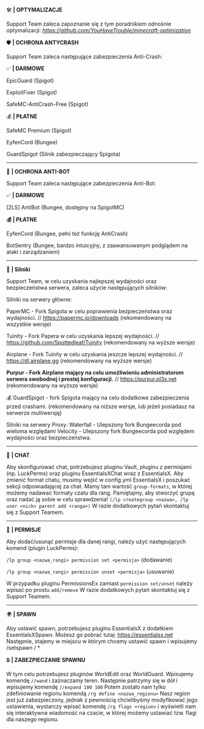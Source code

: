 :hammer_and_wrench:  **| OPTYMALIZACJE**

Support Team zaleca zapoznanie się z tym poradnikiem odnośnie optymalizacji:
*https://github.com/YouHaveTrouble/minecraft-optimization*


:shield: **| OCHRONA ANTYCRASH**

Support Team zaleca następujące zabezpieczenia Anti-Crash:

:white_check_mark:  **| DARMOWE**

EpicGuard (Spigot)

ExploitFixer (Spigot)

SafeMC-AntiCrash-Free (Spigot)

:moneybag:  **| PŁATNE**

SafeMC Premium (Spigot)

EyfenCord (Bungee)

GuardSpigot (Silnik zabezpieczający Spigota)



----------------------------------------------




:robot:  **| OCHRONA ANTI-BOT**

Support Team zaleca następujące zabezpieczenia Anti-Bot:

:white_check_mark:  **| DARMOWE**

[2LS] AntiBot (Bungee, dostępny na SpigotMC)

**:moneybag:  | PŁATNE**

EyfenCord (Bungee, pełni też funkcję AntiCrash)

BotSentry (Bungee, bardzo intuicyjny, z zaawansowanym podglądem na ataki i zarządzaniem)




----------------------------------------------





:robot: **| Silniki**

Support Team, w celu uzyskania najlepszej wydajności oraz bezpieczeństwa serwera, zaleca użycie następujących silników:

Silniki na serwery główne:

PaperMC - Fork Spigota w celu poprawienia bezpieczeństwa oraz wydajności. // https://papermc.io/downloads (rekomendowany na wszystkie wersje)

Tuinity - Fork Papera w celu uzyskania lepszej wydajności. // https://github.com/Spottedleaf/Tuinity (rekomendowany na wyższe wersje)

Airplane - Fork Tuinity w celu uzyskania jeszcze lepszej wydajności. // https://dl.airplane.gg (rekomendowany na wyższe wersje)

**Purpur - Fork Airplane mający na celu umożliwieniu administratorom serwera swobodnej i prostej konfiguracji.** // https://purpur.pl3x.net (rekomendowany na wyższe wersje)

💰 GuardSpigot - fork Spigota mający na celu dodatkowe zabezpieczenia przed crashami. (rekomendowany na niższe wersje, lub jeżeli posiadasz na serwerze multiwersję)

Silniki na serwery Proxy:
Waterfall - Ulepszony fork Bungeecorda pod wieloma względami
Velocity - Ulepszony fork Bungeecorda pod względem wydajności oraz bezpieczeństwa.




----------------------------------------------




:speech_balloon: **| CHAT**

Aby skonfigurować chat, potrzebujesz pluginu Vault, pluginu z permisjami (np. LuckPerms) oraz pluginu EssentialsXChat wraz z EssentialsX.
Aby zmienić format chatu, musimy wejść w config.yml EssentialsX i poszukać sekcji odpowiadającej za chat. Mamy tam wartość `group-formats`, w której możemy
nadawać formaty czatu dla rang. Pamiętajmy, aby stworzyć grupę oraz nadać ją sobie w celu sprawdzenia!
`(/lp creategroup <nazwa>, /lp user <nick> parent add <ranga>)`
W razie dodatkowych pytań skontaktuj się z Support Teamem. 




----------------------------------------------



:crown: **| PERMISJE**

Aby dodać/usunąć permisje dla danej rangi, należy użyć następujących komend (plugin LuckPerms):

`/lp group <nazwa_rangi> permission set <permisja>` (dodawanie)

`/lp group <nazwa_rangi> permission unset <permisja>` (usuwanie)

W przypadku pluginu PermissionsEx zamiast `permission set/unset` należy wpisać po prostu `add/remove`
W razie dodatkowych pytań skontaktuj się z Support Teamem.





----------------------------------------------





:earth_africa:  **| SPAWN**

Aby ustawić spawn, potrzebujesz pluginu EssentialsX z dodatkiem EssentialsXSpawn. Możesz go pobrać tutaj: https://essentialsx.net
Następnie, stajemy w miejscu w którym chcemy ustawić spawn i wpisujemy /setspawn <ranga> / *

:lock: **| ZABEZPIECZANIE SPAWNU**

W tym celu potrzebujesz pluginów WorldEdit oraz WorldGuard.
Wpisujemy komendę `//wand` i zaznaczamy teren. Następnie patrzymy się w dół i wpisujemy komendę `//expand 100 100`
Potem zostało nam tylko zdefiniowanie regionu komendą `/rg define <nazwa_regionu>`
Nasz region jest już zabezpieczony, jednak z pewnością chcielibyśmy modyfikować jego ustawienia, wystarczy wpisać komendę `/rg flags <region>` i wyświetli nam się interaktywna wiadomość na czacie, w której możemy ustawiać tzw. flagi dla naszego regionu.

